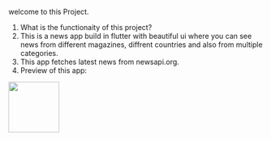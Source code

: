 welcome to this  Project.

1) What is the functionaity of this project?
2) This is a news app build in flutter with beautiful ui where you can see news from different magazines, diffrent countries and also from multiple categories.
3) This app fetches latest news from newsapi.org.
4) Preview of this app:
 <img src="https://user-images.githubusercontent.com/77438541/126980785-8a2fece3-53a3-4756-92ea-5bef52dbe4c4.png" width="100" height="100">
   
     



